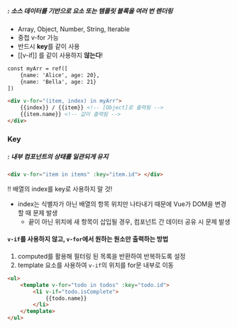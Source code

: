 ##### : 소스 데이터를 기반으로 요소 또는 템플릿 블록을 여러 번 렌더링 
+ Array, Object, Number, String, Iterable
+ 중첩 v-for 가능
+ 반드시 **key**를 같이 사용
+ [[v-if]] 를 같이 사용하지 **않는다**!
``` html
const myArr = ref([
	{name: 'Alice', age: 20},
	{name: 'Bella', age: 21}
])

<div v-for="(item, index) in myArr">
	{{index}} / {{item}} <!-- [Object]로 출력됨 -->
	{{item.name}} <!-- 값이 출력됨 -->
</div>
```

### Key
##### : 내부 컴포넌트의 상태를 일관되게 유지
``` html
<div v-for="item in items" :key="item.id"> </div>
```
!! 배열의 index를 key로 사용하지 말 것!

+ index는 식별자가 아닌 배열의 항목 위치만 나타내기 때문에 Vue가 DOM을 변경할 때 문제 발생
	+ 끝이 아닌 위치에 새 항목이 삽입될 경우, 컴포넌트 간 데이터 공유 시 문제 발생

#### `v-if`를 사용하지 않고, `v-for`에서 원하는 원소만 출력하는 방법
1. computed를 활용해 필터링 된 목록을 반환하여 반복하도록 설정 
2. template 요소를 사용하여 `v-if`의 위치를 for문 내부로 이동 
``` html
<ul>
	<template v-for="todo in todos" :key="todo.id">
		<li v-if="todo.isComplete">
			{{todo.name}}
		</li>
	</template>
</ul>
```